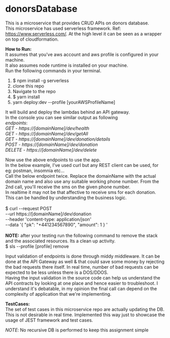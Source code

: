 # donorsDatabase
This is a microservice that provides CRUD APIs on donors database.
<br>
This microservice has used serverless framework. Ref: https://www.serverless.com/.
At the high level it can be seen as a wrapper on top of cloudformation.

**How to Run:** <br>
It assumes that you've aws account and aws profile is configured in your machine.
<br>It also assumes node runtime is installed on your machine.
<br>Run the following commands in your terminal. 
1. $ npm install -g serverless
2. clone this repo
3. Navigate to the repo
4. $ yarn install
5. yarn deploy:dev --profile [yourAWSProfileName]

It will build and deploy the lambdas behind an API gateway.
<br> In the console you can see similar output as following 
<br>
_endpoints_:
<br>
_GET - https://[domainName]/dev/health_
<br>
_GET - https://[domainName]/dev/getAll_
<br>
_GET - https://[domainName]/dev/donation/details_
<br>
_POST - https://[domainName]/dev/donation_
<br>
_DELETE - https://[domainName]/dev/delete_
<br>

Now use the above endpoints to use the app.
<br>
In the below example, I've used curl but any REST client can be used, for eg: postman, insomnia etc...
<br>
Call the below endpoint twice. Replace the domainName with the actual domain name and also use any suitable working phone number.
From the 2nd call, you'll receive the sms on the given phone number.
<br>
In realtime it may not be that affective to receive sms for each donation. This can be handled by understanding the business logic.
<br>
<br>
$ curl --request POST \
  --url https://[domainName]/dev/donation \
  --header 'content-type: application/json' \
  --data '{
	"pk": "+441234567890",
	"amount": 1
}
'
<br>
<br>
**NOTE:** after your testing run the following command to remove the stack and the associated resources. Its a clean up activity.
<br>
$ sls --profile [profile] remove

Input validation of endpoints is done through middy middleware. It can be done at the API Gateway as well & that could save some money by rejecting the bad requests there itself.
In real time, number of bad requests can be expected to be less unless there is a DOS/DDOS.
<br>
Having the input validation in the source code can help us understand the API contracts by looking at one place and hence easier to troubleshoot.
I understand it's debatable, in my opinion the final call can depend on the complexity of application that we're implementing.

**TestCases:**
<br>
The set of test cases in this microservice repo are actually updating the DB.
<br>
This is not desirable in real time. Implemented this way just to showcase the usage of JEST framework and test cases.

_NOTE_: No recursive DB is performed to keep this assignment simple
